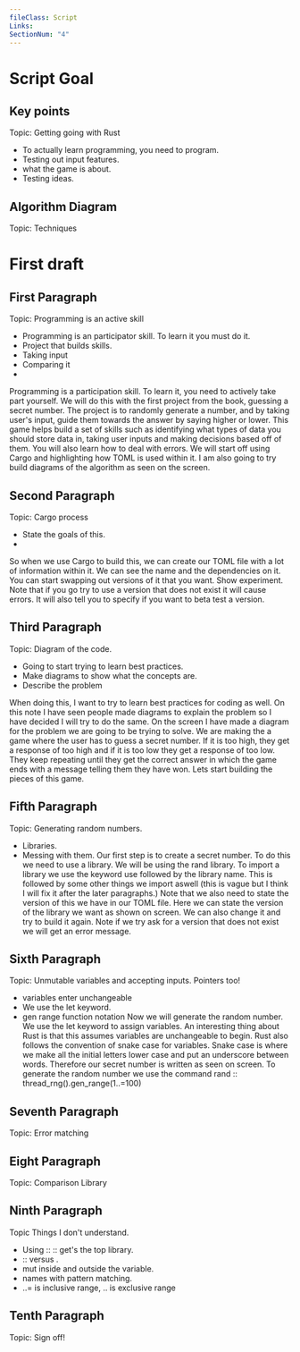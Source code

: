 ```yaml
---
fileClass: Script
Links: 
SectionNum: "4"
---
```

# Script Goal

## Key points
Topic: Getting going with Rust
- To actually learn programming, you need to program.
- Testing out input features.
- what the game is about.
- Testing ideas.

## Algorithm Diagram
Topic: Techniques




# First draft

## First Paragraph
Topic: Programming is an active skill
- Programming is an participator skill. To learn it you must do it.
- Project that builds skills.
- Taking input
- Comparing it
- 

Programming is a participation skill. To learn it, you need to actively take part yourself. We will do this with the first project from the book, guessing a secret number. The project is to randomly generate a number, and by taking user's input, guide them towards the answer by saying higher or lower. This game helps build a set of skills such as identifying what types of data you should store data in, taking user inputs and making decisions based off of them. You will also learn how to deal with errors. We will start off using Cargo and highlighting how TOML is used within it. I am also going to try build diagrams of the algorithm as seen on the screen.


## Second Paragraph
Topic: Cargo process
- State the goals of this.
- 
So when we use Cargo to build this, we can create our TOML file with a lot of information within it. We can see the name and the dependencies on it. You can start swapping out versions of it that you want. Show experiment. Note that if you go try to use a version that does not exist it will cause errors. It will also tell you to specify if you want to beta test a version. 


## Third Paragraph
Topic: Diagram of the code. 

- Going to start trying to learn best practices.
- Make diagrams to show what the concepts are.
- Describe the problem

When doing this, I want to try to learn best practices for coding as well. On this note I have seen people made diagrams to explain the problem so I have decided I will try to do the same. On the screen I have made a diagram for the problem we are going to be trying to solve. We are making the a game where the user has to guess a secret number. If it is too high, they get a response of too high and if it is too low they get a response of too low. They keep repeating until they get the correct answer in which the game ends with a message telling them they have won. Lets start building the pieces of this game.


## Fifth Paragraph
Topic: Generating random numbers.
- Libraries.
- Messing with them.
Our first step is to create a secret number. To do this we need to use a library. We will be using the rand library. To import a library we use the keyword use followed by the library name. This is followed by some other things we import aswell (this is vague but I think I will fix it after the later paragraphs.) Note that we also need to state the version of this we have in our TOML file. Here we can state the version of the library we want as shown on screen. We can also change it and try to build it again. Note if we try ask for a version that does not exist we will get an error message.


## Sixth Paragraph
Topic: Unmutable variables and accepting inputs. Pointers too!
- variables enter unchangeable
- We use the let keyword.
- gen range function notation
Now we will generate the random number. We use the let keyword to assign variables. An interesting thing about Rust is that this assumes variables are unchangeable to begin. Rust also follows the convention of snake case for variables. Snake case is where we make all the initial letters lower case and put an underscore between words. Therefore our secret number is written as seen on screen. To generate the random number we use the command rand :: thread_rng().gen_range(1..=100)
## Seventh Paragraph
Topic: Error matching


## Eight Paragraph
Topic: Comparison Library





## Ninth Paragraph
Topic Things I don't understand.
- Using :: :: get's the top library.
- :: versus .
- mut inside and outside the variable.
- names with pattern matching.
- ..= is inclusive range, .. is exclusive range





## Tenth Paragraph
Topic: Sign off!




